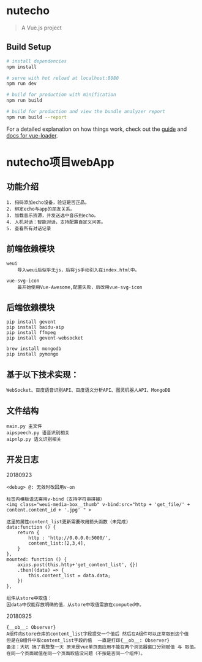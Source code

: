 # nutecho

> A Vue.js project

## Build Setup

``` bash
# install dependencies
npm install

# serve with hot reload at localhost:8080
npm run dev

# build for production with minification
npm run build

# build for production and view the bundle analyzer report
npm run build --report
```

For a detailed explanation on how things work, check out the [guide](http://vuejs-templates.github.io/webpack/) and [docs for vue-loader](http://vuejs.github.io/vue-loader).


# nutecho项目webApp

## 功能介绍
~~~
1. 扫码添加echo设备，验证是否正品。
2. 绑定echo与app的朋友关系。
3. 加载音乐资源，并发送选中音乐到echo。
4. 人机对话：智能对话，支持配置自定义问答。
5. 查看所有对话记录
~~~

## 前端依赖模块
~~~
weui
    导入weui后似乎无js，后将js手动引入在index.html中。
    
vue-svg-icon
    最开始使用Vue-Awesome,配置失败，后改用vue-svg-icon
~~~


## 后端依赖模块
~~~
pip install gevent
pip install baidu-aip
pip install ffmpeg
pip install gevent-websocket

brew install mongodb
pip install pymongo
~~~


## 基于以下技术实现：
~~~
WebSocket、百度语音识别API、百度语义分析API、图灵机器人API、MongoDB
~~~

## 文件结构
~~~
main.py 主文件
aipspeech.py 语音识别相关
aipnlp.py 语义识别相关
~~~


## 开发日志
20180923
~~~
<debug> @: 无效时改回用v-on

标签内模板语法需用v-bind（支持字符串拼接）
<img class="weui-media-box__thumb" v-bind:src="http + 'get_file/' + content.content_id + '.jpg' " >

这里的属性content_list更新需要改用箭头函数（未完成)
data:function () {
    return {
        http : 'http://0.0.0.0:5000/',
        content_list:[2,3,4],
    }
},
mounted: function () {
    axios.post(this.http+'get_content_list', {})
    .then((data) => {
        this.content_list = data.data;
    })
},

组件从store中取值：
因data中仅能存放明确的值，从store中取值需放在computed中。
~~~

20180925
~~~
{__ob__: Observer}
A组件向store仓库的content_list字段提交一个值后 然后在A组件可以正常取到这个值
但是在B组件中取content_list字段的值  一直是打印{__ob__: Observer}
备注：大坑 搞了我整整一天 原来是vue单页面应用不能在两个浏览器窗口分别赋值 与 取值。
在同一个页面赋值在同一个页面取值没问题（不按是否同一个组件）。
~~~
